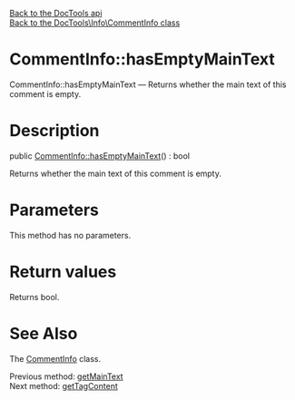 [Back to the DocTools api](https://github.com/lingtalfi/DocTools/blob/master/doc/api/DocTools.md)<br>
[Back to the DocTools\Info\CommentInfo class](https://github.com/lingtalfi/DocTools/blob/master/doc/api/DocTools/Info/CommentInfo.md)


CommentInfo::hasEmptyMainText
================



CommentInfo::hasEmptyMainText — Returns whether the main text of this comment is empty.




Description
================


public [CommentInfo::hasEmptyMainText](https://github.com/lingtalfi/DocTools/blob/master/doc/api/DocTools/Info/CommentInfo/hasEmptyMainText.md)() : bool




Returns whether the main text of this comment is empty.




Parameters
================

This method has no parameters.


Return values
================

Returns bool.







See Also
================

The [CommentInfo](https://github.com/lingtalfi/DocTools/blob/master/doc/api/DocTools/Info/CommentInfo.md) class.

Previous method: [getMainText](https://github.com/lingtalfi/DocTools/blob/master/doc/api/DocTools/Info/CommentInfo/getMainText.md)<br>Next method: [getTagContent](https://github.com/lingtalfi/DocTools/blob/master/doc/api/DocTools/Info/CommentInfo/getTagContent.md)<br>

